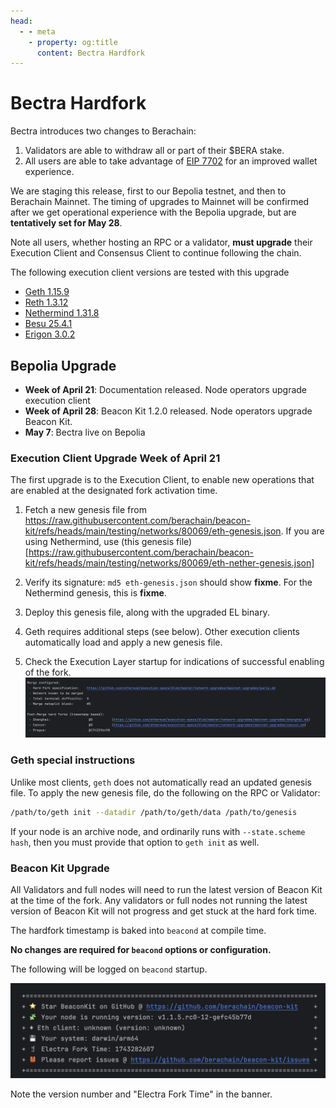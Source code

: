 ```yaml
---
head:
  - - meta
    - property: og:title
      content: Bectra Hardfork
---
```


# Bectra Hardfork

Bectra introduces two changes to Berachain:

1. Validators are able to withdraw all or part of their $BERA stake.
2. All users are able to take advantage of [EIP 7702](https://github.com/ethereum/EIPs/blob/master/EIPS/eip-7702.md) for an improved wallet experience.

We are staging this release, first to our Bepolia testnet, and then to Berachain Mainnet.
The timing of upgrades to Mainnet will be confirmed after we get operational experience with the Bepolia upgrade, but are **tentatively set for May 28**.

Note all users, whether hosting an RPC or a validator, **must upgrade** their Execution Client and Consensus Client to continue following the chain.

The following execution client versions are tested with this upgrade

- [Geth 1.15.9](https://github.com/ethereum/go-ethereum/releases/tag/v1.15.9)
- [Reth 1.3.12](https://github.com/paradigmxyz/reth/releases/tag/v1.3.12)
- [Nethermind 1.31.8](https://github.com/NethermindEth/nethermind/releases/tag/1.31.8)
- [Besu 25.4.1](https://github.com/hyperledger/besu/releases/tag/25.4.1)
- [Erigon 3.0.2](https://github.com/erigontech/erigon/releases/tag/v3.0.2)

## Bepolia Upgrade

- **Week of April 21**: Documentation released. Node operators upgrade execution client
- **Week of April 28**: Beacon Kit 1.2.0 released. Node operators upgrade Beacon Kit.
- **May 7**: Bectra live on Bepolia

### Execution Client Upgrade Week of April 21

The first upgrade is to the Execution Client, to enable new operations that are enabled at the designated fork activation time.

1. Fetch a new genesis file from https://raw.githubusercontent.com/berachain/beacon-kit/refs/heads/main/testing/networks/80069/eth-genesis.json. If you are using Nethermind, use (this genesis file)[https://raw.githubusercontent.com/berachain/beacon-kit/refs/heads/main/testing/networks/80069/eth-nether-genesis.json]

2. Verify its signature:
   `md5 eth-genesis.json` should show **fixme**. For the Nethermind genesis, this is **fixme**.

3. Deploy this genesis file, along with the upgraded EL binary.

4. Geth requires additional steps (see below). Other execution clients automatically load and apply a new genesis file.

5. Check the Execution Layer startup for indications of successful enabling of the fork.  
   ![Geth Startup Banner fixme refresh](assets/geth-banner.png)

### Geth special instructions

Unlike most clients, `geth` does not automatically read an updated genesis file. To apply the new genesis file, do the following on the RPC or Validator:

```bash
/path/to/geth init --datadir /path/to/geth/data /path/to/genesis
```

If your node is an archive node, and ordinarily runs with `--state.scheme hash`, then you must provide that option to `geth init` as well.

### Beacon Kit Upgrade

All Validators and full nodes will need to run the latest version of Beacon Kit at the time of the fork. Any validators or full nodes not running the latest version of Beacon Kit will not progress and get stuck at the hard fork time.

The hardfork timestamp is baked into `beacond` at compile time.

**No changes are required for `beacond` options or configuration.**

The following will be logged on `beacond` startup.

![Beacon Kit Hard Fork fixme replace](assets/beacond-banner.png)

Note the version number and "Electra Fork Time" in the banner.
